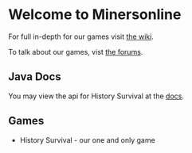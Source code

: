 # Welcome to Minersonline

For full in-depth for our games visit [the wiki](/wiki).

To talk about our games, vist [the forums](/forum).

## Java Docs
You may view the api for History Survival at the [docs](/history_survival/javadoc/index.html).

## Games

* History Survival - our one and only game